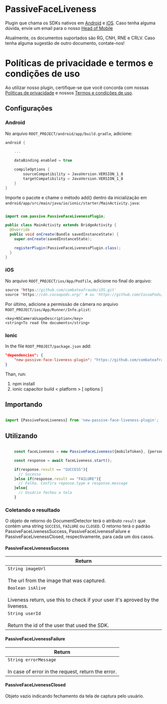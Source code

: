# PassiveFaceLiveness

Plugin que chama os SDKs nativos em [Android](https://docs.combateafraude.com/docs/mobile/android/passive-face-liveness/) e [iOS](https://docs.combateafraude.com/docs/mobile/ios/passive-face-liveness/). Caso tenha alguma dúvida, envie um email para o nosso [Head of Mobile](mailto:daniel.seitenfus@combateafraude.com)

Atualmente, os documentos suportados são RG, CNH, RNE e CRLV. Caso tenha alguma sugestão de outro documento, contate-nos!

# Políticas de privacidade e termos e condições de uso

Ao utilizar nosso plugin, certifique-se que você concorda com nossas [Políticas de privacidade](https://www.combateafraude.com/politicas/politicas-de-privacidade) e nossos [Termos e condições de uso](https://www.combateafraude.com/politicas/termos-e-condicoes-de-uso).

## Configurações

### Android

No arquivo `ROOT_PROJECT/android/app/build.gradle`, adicione:

``` gradle
android {

    ...

    dataBinding.enabled = true

    compileOptions {
        sourceCompatibility = JavaVersion.VERSION_1_8
        targetCompatibility = JavaVersion.VERSION_1_8
    }
}
```

Importe o pacote e chame o método add() dentro da inicialização em `android/app/src/main/java/io/ionic/starter/MainActivity.java`:

```java

import com.passive.PassiveFaceLivenessPlugin;

public class MainActivity extends BridgeActivity {
  @Override
  public void onCreate(Bundle savedInstanceState) {
    super.onCreate(savedInstanceState);

    registerPlugin(PassiveFaceLivenessPlugin.class);
  }
}

```

### iOS

No arquivo `ROOT_PROJECT/ios/App/Podfile`, adicione no final do arquivo:

``` swift
source 'https://github.com/combateafraude/iOS.git'
source 'https://cdn.cocoapods.org/' # ou 'https://github.com/CocoaPods/Specs' se o CDN estiver fora do ar
```

Por último, adicione a permissão de câmera no arquivo `ROOT_PROJECT/ios/App/Runner/Info.plist`:

```
<key>NSCameraUsageDescription</key>
<string>To read the documents</string>
```


### Ionic

In the file `ROOT_PROJECT/package.json` add:

```json
"dependencies": {
    "new-passive-face-liveness-plugin": "https://github.com/combateafraude/Ionic/archive/refs/tags/new-passive-face-liveness-v1.0.0.tar.gz"
}
```

Than, run:
1. npm install
2. ionic capacitor build < platform > [ options ]

## Importando

```typescript

import {PassiveFaceLiveness} from 'new-passive-face-liveness-plugin';

```

## Utilizando 
```typescript

    const faceLiveness = new PassiveFaceLiveness({mobileToken}, {personId});

    const response = await faceLiveness.start();

    if(response.result == "SUCCESS"){
      // Sucesso
    }else if(response.result == "FAILURE"){
      // Falha. Confira reponse.type e response.message
    }else{
      // Usuário fechou a tela
    }

```

### Coletando o resultado

O objeto de retorno do DocumentDetector terá o atributo `result` que contém uma string `SUCCESS`, `FAILURE` ou `CLOSED`. O retorno terá o padrão PassiveFaceLivenessSuccess, PassiveFaceLivenessFailure e PassiveFaceLivenessClosed, respectivamente, para cada um dos casos.

#### PassiveFaceLivenessSuccess

| Return |
| --------- |
| `String imageUrl`<br><br>The url from the image that was captured. |
| `Boolean isAlive`<br><br>Liveness return, use this to check if your user it's aproved by the liveness. |
| `String userId`<br><br>Return the id of the user that used the SDK.|

#### PassiveFaceLivenessFailure

| Return |
| --------- |
| `String errorMessage`<br><br>In case of error in the request, return the error.|

#### PassiveFaceLivenessClosed
Objeto vazio indicando fechamento da tela de captura pelo usuário.
